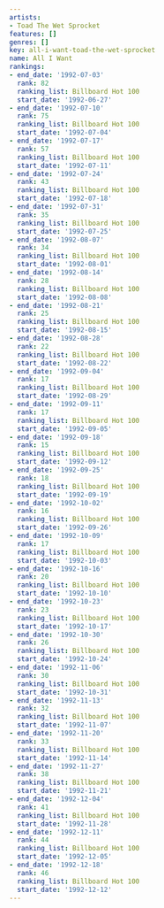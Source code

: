 ```yaml
---
artists:
- Toad The Wet Sprocket
features: []
genres: []
key: all-i-want-toad-the-wet-sprocket
name: All I Want
rankings:
- end_date: '1992-07-03'
  rank: 82
  ranking_list: Billboard Hot 100
  start_date: '1992-06-27'
- end_date: '1992-07-10'
  rank: 75
  ranking_list: Billboard Hot 100
  start_date: '1992-07-04'
- end_date: '1992-07-17'
  rank: 57
  ranking_list: Billboard Hot 100
  start_date: '1992-07-11'
- end_date: '1992-07-24'
  rank: 43
  ranking_list: Billboard Hot 100
  start_date: '1992-07-18'
- end_date: '1992-07-31'
  rank: 35
  ranking_list: Billboard Hot 100
  start_date: '1992-07-25'
- end_date: '1992-08-07'
  rank: 34
  ranking_list: Billboard Hot 100
  start_date: '1992-08-01'
- end_date: '1992-08-14'
  rank: 28
  ranking_list: Billboard Hot 100
  start_date: '1992-08-08'
- end_date: '1992-08-21'
  rank: 25
  ranking_list: Billboard Hot 100
  start_date: '1992-08-15'
- end_date: '1992-08-28'
  rank: 22
  ranking_list: Billboard Hot 100
  start_date: '1992-08-22'
- end_date: '1992-09-04'
  rank: 17
  ranking_list: Billboard Hot 100
  start_date: '1992-08-29'
- end_date: '1992-09-11'
  rank: 17
  ranking_list: Billboard Hot 100
  start_date: '1992-09-05'
- end_date: '1992-09-18'
  rank: 15
  ranking_list: Billboard Hot 100
  start_date: '1992-09-12'
- end_date: '1992-09-25'
  rank: 18
  ranking_list: Billboard Hot 100
  start_date: '1992-09-19'
- end_date: '1992-10-02'
  rank: 16
  ranking_list: Billboard Hot 100
  start_date: '1992-09-26'
- end_date: '1992-10-09'
  rank: 17
  ranking_list: Billboard Hot 100
  start_date: '1992-10-03'
- end_date: '1992-10-16'
  rank: 20
  ranking_list: Billboard Hot 100
  start_date: '1992-10-10'
- end_date: '1992-10-23'
  rank: 23
  ranking_list: Billboard Hot 100
  start_date: '1992-10-17'
- end_date: '1992-10-30'
  rank: 26
  ranking_list: Billboard Hot 100
  start_date: '1992-10-24'
- end_date: '1992-11-06'
  rank: 30
  ranking_list: Billboard Hot 100
  start_date: '1992-10-31'
- end_date: '1992-11-13'
  rank: 32
  ranking_list: Billboard Hot 100
  start_date: '1992-11-07'
- end_date: '1992-11-20'
  rank: 33
  ranking_list: Billboard Hot 100
  start_date: '1992-11-14'
- end_date: '1992-11-27'
  rank: 38
  ranking_list: Billboard Hot 100
  start_date: '1992-11-21'
- end_date: '1992-12-04'
  rank: 41
  ranking_list: Billboard Hot 100
  start_date: '1992-11-28'
- end_date: '1992-12-11'
  rank: 44
  ranking_list: Billboard Hot 100
  start_date: '1992-12-05'
- end_date: '1992-12-18'
  rank: 46
  ranking_list: Billboard Hot 100
  start_date: '1992-12-12'
---
```


